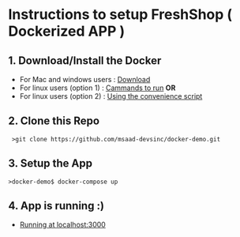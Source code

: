 
# Instructions to setup FreshShop ( Dockerized APP )

 ## 1. Download/Install the Docker
 

 - For Mac and windows users : [Download](https://www.docker.com/products/docker-desktop)
 - For linux users (option 1) : [Cammands to run](https://docs.docker.com/install/linux/docker-ce/ubuntu/#install-using-the-repository)
 **OR**
 - For linux users (option 2) : [Using the convenience script](https://docs.docker.com/install/linux/docker-ce/ubuntu/#install-using-the-convenience-script)
 
 ## 2. Clone this Repo
	 >git clone https://github.com/msaad-devsinc/docker-demo.git

## 3. Setup the App
	>docker-demo$ docker-compose up
	
## 4. App is running :)

 - [Running at localhost:3000](http://localhost:3000)
